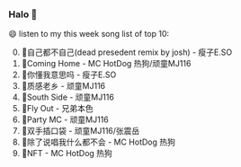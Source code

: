 

### Halo 👋

😄 listen to my this week song list of top 10:

0. 🌈自己都不自己(dead presedent remix by josh) - 瘦子E.SO
1. 🌈Coming Home - MC HotDog 热狗/顽童MJ116
2. 🌈你懂我意思吗 - 瘦子E.SO
3. 🌈质感老乡 - 顽童MJ116
4. 🌈South Side - 顽童MJ116
5. 🌈Fly Out - 兄弟本色
6. 🌈Party MC - 顽童MJ116
7. 🌈双手插口袋 - 顽童MJ116/张震岳
8. 🌈除了说唱我什么都不会 - MC HotDog 热狗
9. 🌈NFT - MC HotDog 热狗


